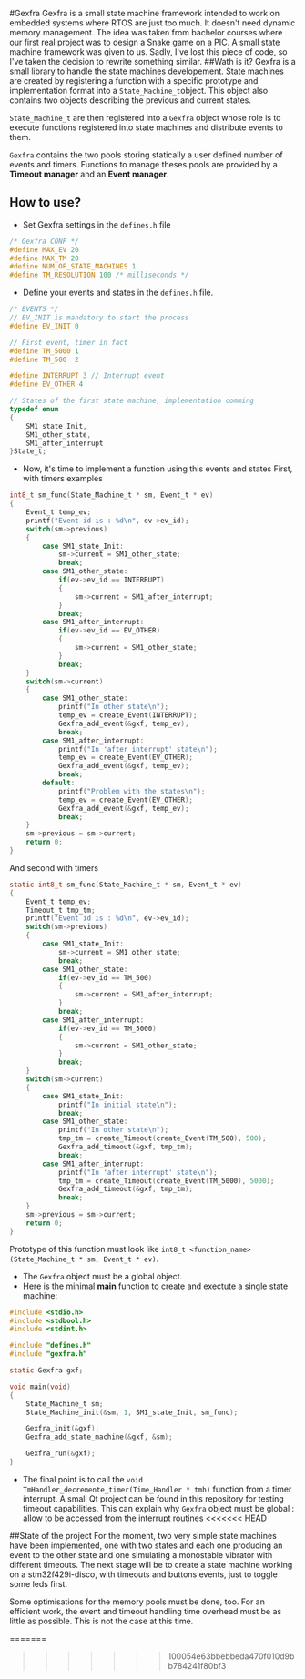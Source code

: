 #Gexfra
Gexfra is a small state machine framework intended to work on embedded systems where RTOS are just too much. It doesn't need dynamic memory management. 
The idea was taken from bachelor courses where our first real project was to design a Snake game on a PIC. A small state machine framework was given to us. Sadly, I've lost this piece of code, so I've taken the decision to rewrite something similar.
##Wath is it?
Gexfra is a small library to handle the state machines developement. State machines are created by registering a function with a specific prototype and implementation format into a `State_Machine_t`object. This object also contains two objects describing the previous and current states.

`State_Machine_t` are then registered into a `Gexfra` object whose role is to execute functions registered into state machines and distribute events to them.

`Gexfra` contains the two pools storing statically a user defined number of events and timers. Functions to manage theses pools are provided by a __Timeout manager__ and an __Event manager__.

## How to use?
*	Set Gexfra settings in the `defines.h` file
```c
/* Gexfra CONF */
#define MAX_EV 20
#define MAX_TM 20
#define NUM_OF_STATE_MACHINES 1
#define TM_RESOLUTION 100 /* milliseconds */
```
*	Define your events and states in the `defines.h` file.
```c
/* EVENTS */
// EV_INIT is mandatory to start the process
#define EV_INIT 0

// First event, timer in fact
#define TM_5000 1	
#define TM_500  2

#define INTERRUPT 3	// Interrupt event
#define EV_OTHER 4

// States of the first state machine, implementation comming
typedef enum
{
	SM1_state_Init, 
	SM1_other_state,
	SM1_after_interrupt
}State_t;
```
*	Now, it's time to implement a function using this events and states
	First, with timers examples
```c
int8_t sm_func(State_Machine_t * sm, Event_t * ev)
{
	Event_t temp_ev;
	printf("Event id is : %d\n", ev->ev_id);
	switch(sm->previous)
	{
		case SM1_state_Init:
			sm->current = SM1_other_state;
			break;
		case SM1_other_state:
			if(ev->ev_id == INTERRUPT)
			{
				sm->current = SM1_after_interrupt;
			}
			break;
		case SM1_after_interrupt:
			if(ev->ev_id == EV_OTHER)
			{
				sm->current = SM1_other_state;
			}
			break;
	}
	switch(sm->current)
	{
		case SM1_other_state:
			printf("In other state\n");
			temp_ev = create_Event(INTERRUPT);
			Gexfra_add_event(&gxf, temp_ev);
			break;
		case SM1_after_interrupt:
			printf("In 'after interrupt' state\n");
			temp_ev = create_Event(EV_OTHER);
			Gexfra_add_event(&gxf, temp_ev);
			break;
		default:
			printf("Problem with the states\n");
			temp_ev = create_Event(EV_OTHER);
			Gexfra_add_event(&gxf, temp_ev);
			break;
	}
	sm->previous = sm->current;
	return 0;
}
```
   And second with timers
```c
static int8_t sm_func(State_Machine_t * sm, Event_t * ev)
{
    Event_t temp_ev;
    Timeout_t tmp_tm;
    printf("Event id is : %d\n", ev->ev_id);
    switch(sm->previous)
    {
        case SM1_state_Init:
            sm->current = SM1_other_state;
            break;
        case SM1_other_state:
            if(ev->ev_id == TM_500)
            {
                sm->current = SM1_after_interrupt;
            }
            break;
        case SM1_after_interrupt:
            if(ev->ev_id == TM_5000)
            {
                sm->current = SM1_other_state;
            }
            break;
    }
    switch(sm->current)
    {
        case SM1_state_Init:
            printf("In initial state\n");
            break;
        case SM1_other_state:
            printf("In other state\n");
            tmp_tm = create_Timeout(create_Event(TM_500), 500);
            Gexfra_add_timeout(&gxf, tmp_tm);
            break;
        case SM1_after_interrupt:
            printf("In 'after interrupt' state\n");
            tmp_tm = create_Timeout(create_Event(TM_5000), 5000);
            Gexfra_add_timeout(&gxf, tmp_tm);
            break;
    }
    sm->previous = sm->current;
    return 0;
}
```
Prototype of this function must look like `int8_t <function_name> (State_Machine_t * sm, Event_t * ev)`. 

*	The `Gexfra` object must be a global object. 
*	Here is the minimal __main__ function to create and exectute a single state machine:
```c
#include <stdio.h>
#include <stdbool.h>
#include <stdint.h>

#include "defines.h"
#include "gexfra.h"

static Gexfra gxf;

void main(void)
{
	State_Machine_t sm;
	State_Machine_init(&sm, 1, SM1_state_Init, sm_func);

	Gexfra_init(&gxf);
	Gexfra_add_state_machine(&gxf, &sm);

	Gexfra_run(&gxf);
}
```
*	The final point is to call the `void TmHandler_decremente_timer(Time_Handler * tmh)` function from a timer interrupt. A small Qt project can be found in this repository for testing timeout capabilities. This can explain why `Gexfra` object must be global : allow to be accessed from the interrupt routines
<<<<<<< HEAD

##State of the project
For the moment, two very simple state machines have been implemented, one with two states and each one producing an event to the other state and one simulating a monostable vibrator with different timeouts. 
The next stage will be to create a state machine working on a stm32f429i-disco, with timeouts and buttons events, just to toggle some leds first.

Some optimisations for the memory pools must be done, too. For an efficient work, the event and timeout handling time overhead must be as little as possible. This is not the case at this time. 


=======
>>>>>>> 100054e63bbebbeda470f010d9bb784241f80bf3
